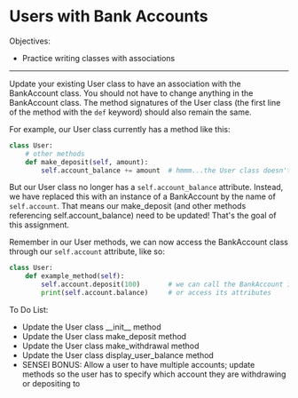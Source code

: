 <h1>Users with Bank Accounts</h1>

<p>Objectives:</p>
<ul>
    <li>Practice writing classes with associations</li>
</ul>

<hr>

<p>Update your existing User class to have an association with the BankAccount class. You should not have to change anything in the BankAccount class. The method signatures of the User class (the first line of the method with the <code>def</code> keyword) should also remain the same.</p>


<p>For example, our User class currently has a method like this:</p>

```python
class User:
    # other methods
    def make_deposit(self, amount):
    	self.account_balance += amount	# hmmm...the User class doesn't have an account_balance attribute anymore
```

<p>But our User class no longer has a <code>self.account_balance</code> attribute. Instead, we have replaced this with an instance of a BankAccount by the name of <code>self.account</code>. That means our make_deposit (and other methods referencing self.account_balance) need to be updated! That's the goal of this assignment.</p>

<p>Remember in our User methods, we can now access the BankAccount class through our <code>self.account</code> attribute, like so:</p>

```python
class User:
    def example_method(self):
        self.account.deposit(100)		# we can call the BankAccount instance's methods
    	print(self.account.balance)		# or access its attributes
```

<p>To Do List:</p>
<ul>
    <li>Update the User class __init__ method</li>
    <li>Update the User class make_deposit method</li>
    <li>Update the User class make_withdrawal method</li>
    <li>Update the User class display_user_balance method</li>
    <li>SENSEI BONUS: Allow a user to have multiple accounts; update methods so the user has to specify which account they are withdrawing or depositing to</li>
</ul>


